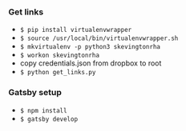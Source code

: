 ### Get links

- `$ pip install virtualenvwrapper`
- `$ source /usr/local/bin/virtualenvwrapper.sh`
- `$ mkvirtualenv -p python3 skevingtonrha`
- `$ workon skevingtonrha`
- copy credentials.json from dropbox to root
- `$ python get_links.py`

### Gatsby setup

- `$ npm install`
- `$ gatsby develop`
